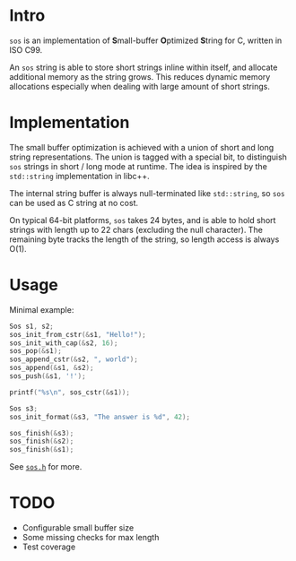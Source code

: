 # Intro
`sos` is an implementation of **S**mall-buffer **O**ptimized **S**tring for C, written in ISO C99.

An `sos` string is able to store short strings inline within itself, and allocate additional memory as the string grows.
This reduces dynamic memory allocations especially when dealing with large amount of short strings.

# Implementation
The small buffer optimization is achieved with a union of short and long string representations.
The union is tagged with a special bit, to distinguish `sos` strings in short / long mode at runtime.
The idea is inspired by the `std::string` implementation in libc++.

The internal string buffer is always null-terminated like `std::string`, so `sos` can be used as C string at no cost.

On typical 64-bit platforms, `sos` takes 24 bytes, and is able to hold short strings with length up to 22 chars (excluding the null character).
The remaining byte tracks the length of the string, so length access is always O(1).

# Usage
Minimal example:
```c
Sos s1, s2;
sos_init_from_cstr(&s1, "Hello!");
sos_init_with_cap(&s2, 16);
sos_pop(&s1);
sos_append_cstr(&s2, ", world");
sos_append(&s1, &s2);
sos_push(&s1, '!');

printf("%s\n", sos_cstr(&s1));

Sos s3;
sos_init_format(&s3, "The answer is %d", 42);

sos_finish(&s3);
sos_finish(&s2);
sos_finish(&s1);
```
See [`sos.h`](sos.h) for more.

# TODO
* Configurable small buffer size
* Some missing checks for max length
* Test coverage
